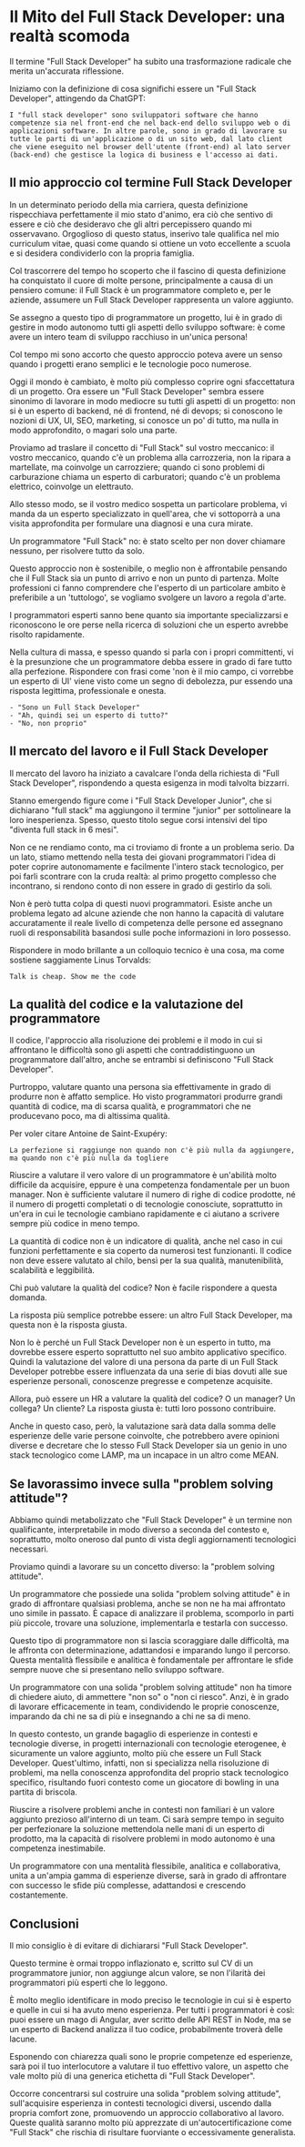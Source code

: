 # Il Mito del Full Stack Developer: una realtà scomoda

Il termine "Full Stack Developer" ha subito una trasformazione radicale che merita un'accurata riflessione.

Iniziamo con la definizione di cosa significhi essere un "Full Stack Developer", attingendo da ChatGPT:

```text
I "full stack developer" sono sviluppatori software che hanno competenze sia nel front-end che nel back-end dello sviluppo web o di applicazioni software. In altre parole, sono in grado di lavorare su tutte le parti di un'applicazione o di un sito web, dal lato client che viene eseguito nel browser dell'utente (front-end) al lato server (back-end) che gestisce la logica di business e l'accesso ai dati.
```

## Il mio approccio col termine Full Stack Developer

In un determinato periodo della mia carriera, questa definizione rispecchiava perfettamente il mio stato d'animo, era ciò che sentivo di essere e ciò che desideravo che gli altri percepissero quando mi osservavano. Orgoglioso di questo status, inserivo tale qualifica nel mio curriculum vitae, quasi come quando si ottiene un voto eccellente a scuola e si desidera condividerlo con la propria famiglia.

Col trascorrere del tempo ho scoperto che il fascino di questa definizione ha conquistato il cuore di molte persone, principalmente a causa di un pensiero comune: il Full Stack è un programmatore completo e, per le aziende, assumere un Full Stack Developer rappresenta un valore aggiunto.

Se assegno a questo tipo di programmatore un progetto, lui è in grado di gestire in modo autonomo tutti gli aspetti dello sviluppo software: è come avere un intero team di sviluppo racchiuso in un'unica persona!

Col tempo mi sono accorto che questo approccio poteva avere un senso quando i progetti erano semplici e le tecnologie poco numerose.

Oggi il mondo è cambiato, è molto più complesso coprire ogni sfaccettatura di un progetto. Ora essere un "Full Stack Developer" sembra essere sinonimo di lavorare in modo mediocre su tutti gli aspetti di un progetto: non si è un esperto di backend, né di frontend, né di devops; si conoscono le nozioni di UX, UI, SEO, marketing, si conosce un po' di tutto, ma nulla in modo approfondito, o magari solo una parte.

Proviamo ad traslare il concetto di "Full Stack" sul vostro meccanico: il vostro meccanico, quando c'è un problema alla carrozzeria, non la ripara a martellate, ma coinvolge un carrozziere; quando ci sono problemi di carburazione chiama un esperto di carburatori; quando c'è un problema elettrico, coinvolge un elettrauto.

Allo stesso modo, se il vostro medico sospetta un particolare problema, vi manda da un esperto specializzato in quell'area, che vi sottoporrà a una visita approfondita per formulare una diagnosi e una cura mirate.

Un programmatore "Full Stack" no: è stato scelto per non dover chiamare nessuno, per risolvere tutto da solo.

Questo approccio non è sostenibile, o meglio non è affrontabile pensando che il Full Stack sia un punto di arrivo e non un punto di partenza.
Molte professioni ci fanno comprendere che l'esperto di un particolare ambito è preferibile a un 'tuttologo', se vogliamo svolgere un lavoro a regola d'arte.

I programmatori esperti sanno bene quanto sia importante specializzarsi e riconoscono le ore perse nella ricerca di soluzioni che un esperto avrebbe risolto rapidamente.

Nella cultura di massa, e spesso quando si parla con i propri committenti, vi è la presunzione che un programmatore debba essere in grado di fare tutto alla perfezione.
Rispondere con frasi come 'non è il mio campo, ci vorrebbe un esperto di UI' viene visto come un segno di debolezza, pur essendo una risposta legittima, professionale e onesta.

```text
- "Sono un Full Stack Developer"
- "Ah, quindi sei un esperto di tutto?"
- "No, non proprio"
```

## Il mercato del lavoro e il Full Stack Developer

Il mercato del lavoro ha iniziato a cavalcare l'onda della richiesta di "Full Stack Developer", rispondendo a questa esigenza in modi talvolta bizzarri.

Stanno emergendo figure come i "Full Stack Developer Junior", che si dichiarano "full stack" ma aggiungono il termine "junior" per sottolineare la loro inesperienza. Spesso, questo titolo segue corsi intensivi del tipo "diventa full stack in 6 mesi".

Non ce ne rendiamo conto, ma ci troviamo di fronte a un problema serio. Da un lato, stiamo mettendo nella testa dei giovani programmatori l'idea di poter coprire autonomamente e facilmente l'intero stack tecnologico, per poi farli scontrare con la cruda realtà: al primo progetto complesso che incontrano, si rendono conto di non essere in grado di gestirlo da soli.

Non è però tutta colpa di questi nuovi programmatori. Esiste anche un problema legato ad alcune aziende che non hanno la capacità di valutare accuratamente il reale livello di competenza delle persone ed assegnano ruoli di responsabilità basandosi sulle poche informazioni in loro possesso.

Rispondere in modo brillante a un colloquio tecnico è una cosa, ma come sostiene saggiamente Linus Torvalds:

```text
Talk is cheap. Show me the code
```

## La qualità del codice e la valutazione del programmatore

Il codice, l'approccio alla risoluzione dei problemi e il modo in cui si affrontano le difficoltà sono gli aspetti che contraddistinguono un programmatore dall'altro, anche se entrambi si definiscono "Full Stack Developer".

Purtroppo, valutare quanto una persona sia effettivamente in grado di produrre non è affatto semplice. Ho visto programmatori produrre grandi quantità di codice, ma di scarsa qualità, e programmatori che ne producevano poco, ma di altissima qualità.

Per voler citare Antoine de Saint-Exupéry:

```text
La perfezione si raggiunge non quando non c'è più nulla da aggiungere, ma quando non c'è più nulla da togliere
```

Riuscire a valutare il vero valore di un programmatore è un'abilità molto difficile da acquisire, eppure è una competenza fondamentale per un buon manager. Non è sufficiente valutare il numero di righe di codice prodotte, né il numero di progetti completati o di tecnologie conosciute, soprattutto in un'era in cui le tecnologie cambiano rapidamente e ci aiutano a scrivere sempre più codice in meno tempo.

La quantità di codice non è un indicatore di qualità, anche nel caso in cui funzioni perfettamente e sia coperto da numerosi test funzionanti. Il codice non deve essere valutato al chilo, bensì per la sua qualità, manutenibilità, scalabilità e leggibilità.

Chi può valutare la qualità del codice? Non è facile rispondere a questa domanda.

La risposta più semplice potrebbe essere: un altro Full Stack Developer, ma questa non è la risposta giusta.

Non lo è perché un Full Stack Developer non è un esperto in tutto, ma dovrebbe essere esperto soprattutto nel suo ambito applicativo specifico. Quindi la valutazione del valore di una persona da parte di un Full Stack Developer potrebbe essere influenzata da una serie di bias dovuti alle sue esperienze personali, conoscenze pregresse e competenze acquisite.

Allora, può essere un HR a valutare la qualità del codice? O un manager? Un collega? Un cliente? La risposta giusta è: tutti loro possono contribuire.

Anche in questo caso, però, la valutazione sarà data dalla somma delle esperienze delle varie persone coinvolte, che potrebbero avere opinioni diverse e decretare che lo stesso Full Stack Developer sia un genio in uno stack tecnologico come LAMP, ma un incapace in un altro come MEAN.

## Se lavorassimo invece sulla "problem solving attitude"?

Abbiamo quindi metabolizzato che "Full Stack Developer" è un termine non qualificante, interpretabile in modo diverso a seconda del contesto e, soprattutto, molto oneroso dal punto di vista degli aggiornamenti tecnologici necessari.

Proviamo quindi a lavorare su un concetto diverso: la "problem solving attitude".

Un programmatore che possiede una solida "problem solving attitude" è in grado di affrontare qualsiasi problema, anche se non ne ha mai affrontato uno simile in passato. È capace di analizzare il problema, scomporlo in parti più piccole, trovare una soluzione, implementarla e testarla con successo.

Questo tipo di programmatore non si lascia scoraggiare dalle difficoltà, ma le affronta con determinazione, adattandosi e imparando lungo il percorso. Questa mentalità flessibile e analitica è fondamentale per affrontare le sfide sempre nuove che si presentano nello sviluppo software.

Un programmatore con una solida "problem solving attitude" non ha timore di chiedere aiuto, di ammettere "non so" o "non ci riesco". Anzi, è in grado di lavorare efficacemente in team, condividendo le proprie conoscenze, imparando da chi ne sa di più e insegnando a chi ne sa di meno.

In questo contesto, un grande bagaglio di esperienze in contesti e tecnologie diverse, in progetti internazionali con tecnologie eterogenee, è sicuramente un valore aggiunto, molto più che essere un Full Stack Developer. Quest'ultimo, infatti, non si specializza nella risoluzione di problemi, ma nella conoscenza approfondita del proprio stack tecnologico specifico, risultando fuori contesto come un giocatore di bowling in una partita di briscola.

Riuscire a risolvere problemi anche in contesti non familiari è un valore aggiunto prezioso all'interno di un team. Ci sarà sempre tempo in seguito per perfezionare la soluzione mettendola nelle mani di un esperto di prodotto, ma la capacità di risolvere problemi in modo autonomo è una competenza inestimabile.

Un programmatore con una mentalità flessibile, analitica e collaborativa, unita a un'ampia gamma di esperienze diverse, sarà in grado di affrontare con successo le sfide più complesse, adattandosi e crescendo costantemente.

## Conclusioni

Il mio consiglio è di evitare di dichiararsi "Full Stack Developer".

Questo termine è ormai troppo inflazionato e, scritto sul CV di un programmatore junior, non aggiunge alcun valore, se non l'ilarità dei programmatori più esperti che lo leggono.

È molto meglio identificare in modo preciso le tecnologie in cui si è esperto e quelle in cui si ha avuto meno esperienza. Per tutti i programmatori è così: puoi essere un mago di Angular, aver scritto delle API REST in Node, ma se un esperto di Backend analizza il tuo codice, probabilmente troverà delle lacune.

Esponendo con chiarezza quali sono le proprie competenze ed esperienze, sarà poi il tuo interlocutore a valutare il tuo effettivo valore, un aspetto che vale molto più di una generica etichetta di "Full Stack Developer".

Occorre concentrarsi sul costruire una solida "problem solving attitude", sull'acquisire esperienza in contesti tecnologici diversi, uscendo dalla propria comfort zone, promuovendo un approccio collaborativo al lavoro.
Queste qualità saranno molto più apprezzate di un'autocertificazione come "Full Stack" che rischia di risultare fuorviante o eccessivamente generalista.
